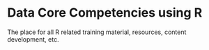 # Data Core Competencies using R
The place for all R related training material, resources, content development, etc.
